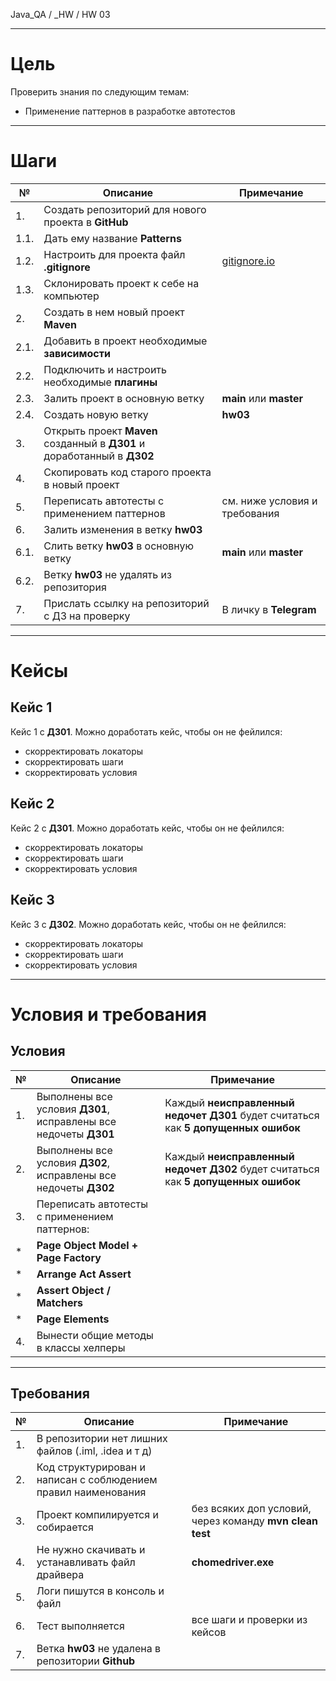 Java_QA / _HW / HW 03

***

# Цель

Проверить знания по следующим темам:

* Применение паттернов в разработке автотестов

***

# Шаги

| №    | Описание                                                                | Примечание                                |
|------|-------------------------------------------------------------------------|-------------------------------------------|
| 1.   | Создать репозиторий для нового проекта в **GitHub**                     |                                           |
| 1.1. | Дать ему название **Patterns**                                          |                                           |
| 1.2. | Настроить для проекта файл **.gitignore**                               | [gitignore.io](https://www.gitignore.io/) |
| 1.3. | Склонировать проект к себе на компьютер                                 |                                           |
| 2.   | Создать в нем новый проект **Maven**                                    |                                           |
| 2.1. | Добавить в проект необходимые **зависимости**                           |                                           |
| 2.2. | Подключить и настроить необходимые **плагины**                          |                                           |
| 2.3. | Залить проект в основную ветку                                          | **main** или **master**                   |
| 2.4. | Создать новую ветку                                                     | **hw03**                                  |
| 3.   | Открыть проект **Maven** созданный в **ДЗ01** и доработанный в **ДЗ02** |                                           |
| 4.   | Скопировать код старого проекта в новый проект                          |                                           |
| 5.   | Переписать автотесты с применением паттернов                            | см. ниже условия и требования             |
| 6.   | Залить изменения в ветку **hw03**                                       |                                           |
| 6.1. | Слить ветку **hw03** в основную ветку                                   | **main** или **master**                   |
| 6.2. | Ветку **hw03** не удалять из репозитория                                |                                           |
| 7.   | Прислать ссылку на репозиторий с ДЗ на проверку                         | В личку в **Telegram**                    |

***

# Кейсы

## Кейс 1

Кейс 1 с **ДЗ01**. Можно доработать кейс, чтобы он не фейлился:

* скорректировать локаторы
* скорректировать шаги 
* скорректировать условия

## Кейс 2

Кейс 2 с **ДЗ01**. Можно доработать кейс, чтобы он не фейлился:

* скорректировать локаторы
* скорректировать шаги
* скорректировать условия

## Кейс 3

Кейс 3 с **ДЗ02**. Можно доработать кейс, чтобы он не фейлился:

* скорректировать локаторы
* скорректировать шаги
* скорректировать условия

***

# Условия и требования

## Условия

| №   | Описание                                                         | Примечание                                                                             |
|-----|------------------------------------------------------------------|----------------------------------------------------------------------------------------|
| 1.  | Выполнены все условия **ДЗ01**, исправлены все недочеты **ДЗ01** | Каждый **неисправленный недочет** **ДЗ01** будет считаться как **5 допущенных ошибок** |
| 2.  | Выполнены все условия **ДЗ02**, исправлены все недочеты **ДЗ02** | Каждый **неисправленный недочет** **ДЗ02** будет считаться как **5 допущенных ошибок** |
| 3.  | Переписать автотесты с применением паттернов:                    |                                                                                        |
| *   | **Page Object Model + Page Factory**                             |                                                                                        |
| *   | **Arrange Act Assert**                                           |                                                                                        |
| *   | **Assert Object / Matchers**                                     |                                                                                        |
| *   | **Page Elements**                                                |                                                                                        |
| 4.  | Вынести общие методы в классы хелперы                            |                                                                                        |

***

## Требования

| №   | Описание                                                       | Примечание                                               |
|-----|----------------------------------------------------------------|----------------------------------------------------------|
| 1.  | В репозитории нет лишних файлов (.iml, .idea и т д)            |                                                          |
| 2.  | Код структурирован и написан с соблюдением правил наименования |                                                          |
| 3.  | Проект компилируется и собирается                              | без всяких доп условий, через команду **mvn clean test** |
| 4.  | Не нужно скачивать и устанавливать файл драйвера               | **chomedriver.exe**                                      |
| 5.  | Логи пишутся в консоль и файл                                  |                                                          |
| 6.  | Тест выполняется                                               | все шаги и проверки из кейсов                            |
| 7.  | Ветка **hw03** не удалена в репозитории **Github**             |                                                          |
